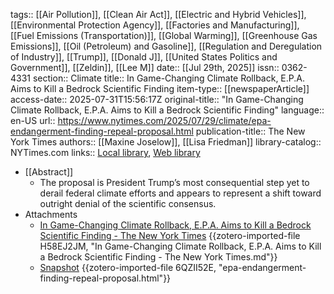 tags:: [[Air Pollution]], [[Clean Air Act]], [[Electric and Hybrid Vehicles]], [[Environmental Protection Agency]], [[Factories and Manufacturing]], [[Fuel Emissions (Transportation)]], [[Global Warming]], [[Greenhouse Gas Emissions]], [[Oil (Petroleum) and Gasoline]], [[Regulation and Deregulation of Industry]], [[Trump]], [[Donald J]], [[United States Politics and Government]], [[Zeldin]], [[Lee M]]
date:: [[Jul 29th, 2025]]
issn:: 0362-4331
section:: Climate
title:: In Game-Changing Climate Rollback, E.P.A. Aims to Kill a Bedrock Scientific Finding
item-type:: [[newspaperArticle]]
access-date:: 2025-07-31T15:56:17Z
original-title:: "In Game-Changing Climate Rollback, E.P.A. Aims to Kill a Bedrock Scientific Finding"
language:: en-US
url:: https://www.nytimes.com/2025/07/29/climate/epa-endangerment-finding-repeal-proposal.html
publication-title:: The New York Times
authors:: [[Maxine Joselow]], [[Lisa Friedman]]
library-catalog:: NYTimes.com
links:: [Local library](zotero://select/library/items/2NJLTFJB), [Web library](https://www.zotero.org/users/46463/items/2NJLTFJB)

- [[Abstract]]
	- The proposal is President Trump’s most consequential step yet to derail federal climate efforts and appears to represent a shift toward outright denial of the scientific consensus.
- Attachments
	- [In Game-Changing Climate Rollback, E.P.A. Aims to Kill a Bedrock Scientific Finding - The New York Times](zotero://select/library/items/H58EJ2JM) {{zotero-imported-file H58EJ2JM, "In Game-Changing Climate Rollback, E.P.A. Aims to Kill a Bedrock Scientific Finding - The New York Times.md"}}
	- [Snapshot](https://www.nytimes.com/2025/07/29/climate/epa-endangerment-finding-repeal-proposal.html) {{zotero-imported-file 6QZII52E, "epa-endangerment-finding-repeal-proposal.html"}}